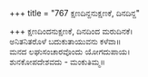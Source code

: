 +++
title = "767 ಕ್ಷಣದಿನ್ದನುಕ್ಷಣಕೆ, ದಿನದಿನ್ದ"

+++
ಕ್ಷಣದಿಂದನುಕ್ಷಣಕೆ, ದಿನದಿಂದ ಮರುದಿನಕೆ।  
ಅನಿತನಿತರೊಳೆ ಬದುಕುತಾಯುವನು ಕಳೆವಾ॥  
ಮನದ ಲಘುಸಂಚಾರವೊಂದು ಯೋಗದುಪಾಯ।  
ಶುನಕೋಪದೇಶವದು - ಮಂಕುತಿಮ್ಮ॥  
